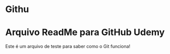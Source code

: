 # Githu

# Arquivo ReadMe para GitHub Udemy

Este é um arquivo de teste para saber como o Git funciona!
